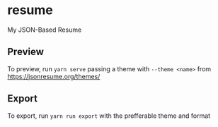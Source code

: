 # resume

My JSON-Based Resume

## Preview
To preview, run `yarn serve` passing a theme with `--theme <name>` from https://jsonresume.org/themes/

## Export
To export, run `yarn run export` with the prefferable theme and format
